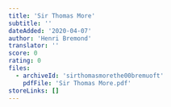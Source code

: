 ```yaml
---
title: 'Sir Thomas More'
subtitle: ''
dateAdded: '2020-04-07'
author: 'Henri Bremond'
translator: ''
score: 0
rating: 0
files:
  - archiveId: 'sirthomasmorethe00bremuoft'
    pdfFile: 'Sir Thomas More.pdf'
storeLinks: []
---
```



